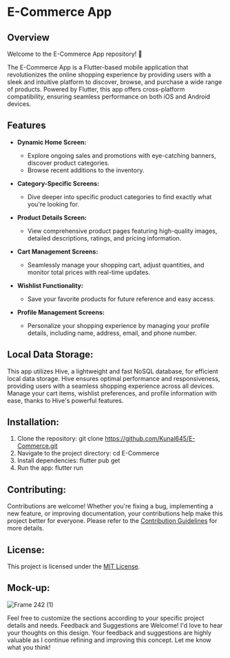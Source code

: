 
# E-Commerce App

## Overview

Welcome to the E-Commerce App repository! 🛒

The E-Commerce App is a Flutter-based mobile application that revolutionizes the online shopping experience by providing users with a sleek and intuitive platform to discover, browse, and purchase a wide range of products. Powered by Flutter, this app offers cross-platform compatibility, ensuring seamless performance on both iOS and Android devices.

## Features

- **Dynamic Home Screen:**
  - Explore ongoing sales and promotions with eye-catching banners, discover product categories.
  - Browse recent additions to the inventory.

- **Category-Specific Screens:**
  - Dive deeper into specific product categories to find exactly what you're looking for.

- **Product Details Screen:**
  - View comprehensive product pages featuring high-quality images, detailed descriptions, ratings, and pricing information.
    
- **Cart Management Screens:**
  - Seamlessly manage your shopping cart, adjust quantities, and monitor total prices with real-time updates.
    
- **Wishlist Functionality:**
  - Save your favorite products for future reference and easy access.

- **Profile Management Screens:**
  - Personalize your shopping experience by managing your profile details, including name, address, email, and phone number.

## Local Data Storage:

This app utilizes Hive, a lightweight and fast NoSQL database, for efficient local data storage. Hive ensures optimal performance and responsiveness, providing users with a seamless shopping experience across all devices. Manage your cart items, wishlist preferences, and profile information with ease, thanks to Hive's powerful features.

## Installation:

1. Clone the repository: git clone https://github.com/Kunal645/E-Commerce.git
2. Navigate to the project directory: cd E-Commerce
3. Install dependencies: flutter pub get
4. Run the app: flutter run

## Contributing:

Contributions are welcome! Whether you're fixing a bug, implementing a new feature, or improving documentation, your contributions help make this project better for everyone. Please refer to the [Contribution Guidelines](CONTRIBUTING.md) for more details.

## License:
This project is licensed under the [MIT License](LICENSE).

## Mock-up:

![Frame 242 (1)](https://github.com/Kunal645/E-Commerce/assets/89443555/ef8f13c9-b59d-4073-b5c6-15213dd866c3)


Feel free to customize the sections according to your specific project details and needs.
Feedback and Suggestions are Welcome!
I'd love to hear your thoughts on this design. Your feedback and suggestions are highly valuable as I continue refining and improving this concept. Let me know what you think!
